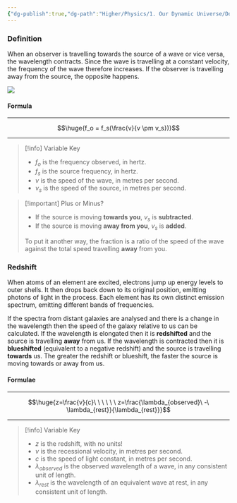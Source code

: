 ```yaml
---
{"dg-publish":true,"dg-path":"Higher/Physics/1. Our Dynamic Universe/Doppler Effect.md","dg-permalink":"physics/doppler-effect","permalink":"/physics/doppler-effect/"}
---
```



### Definition

When an observer is travelling towards the source of a wave or vice versa, the wavelength contracts. Since the wave is travelling at a constant velocity, the frequency of the wave therefore increases. If the observer is travelling away from the source, the opposite happens.

![](https://imagine.gsfc.nasa.gov/features/yba/M31_velocity/spectrum/images/doppler_shift_light.png)

#### Formula

---

$$\huge{f_o = f_s(\frac{v}{v \pm v_s})}$$

---

> [!info] Variable Key
> 
> - $f_o$ is the frequency observed, in hertz.
> - $f_s$ is the source frequency, in hertz.
> - $v$ is the speed of the wave, in metres per second.
> - $v_s$ is the speed of the source, in metres per second.

> [!important] Plus or Minus?
> - If the source is moving **towards you**, $v_s$ is **subtracted**.
> - If the source is moving **away from you**, $v_s$ is **added**.
> 
> To put it another way, the fraction is a ratio of the speed of the wave against the total speed travelling **away** from you.

### Redshift
When atoms of an element are excited, electrons jump up energy levels to outer shells. It then drops back down to its original position, emitting photons of light in the process. Each element has its own distinct emission spectrum, emitting different bands of frequencies.

If the spectra from distant galaxies are analysed and there is a change in the wavelength then the speed of the galaxy relative to us can be calculated. If the wavelength is elongated then it is **redshifted** and the source is travelling **away** from us. If the wavelength is contracted then it is **blueshifted** (equivalent to a negative redshift) and the source is travelling **towards** us. The greater the redshift or blueshift, the faster the source is moving towards or away from us.

#### Formulae

---

$$\huge{z=\frac{v}{c}\ \ \ \ \ \ z=\frac{\lambda_{observed}\ -\ \lambda_{rest}}{\lambda_{rest}}}$$

---

> [!info] Variable Key
> 
> - $z$ is the redshift, with no units!
> - $v$ is the recessional velocity, in metres per second.
> - $c$ is the speed of light constant, in metres per second.
> - $\lambda_{observed}$ is the observed wavelength of a wave, in any consistent unit of length.
> - $\lambda_{rest}$ is the wavelength of an equivalent wave at rest, in any consistent unit of length.
